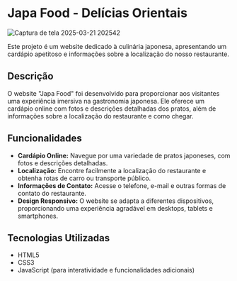 # Japa Food - Delícias Orientais

![Captura de tela 2025-03-21 202542](https://github.com/user-attachments/assets/f8025534-582d-4ad3-a770-35a46cf82821)

Este projeto é um website dedicado à culinária japonesa, apresentando um cardápio apetitoso e informações sobre a localização do nosso restaurante.

## Descrição

O website "Japa Food" foi desenvolvido para proporcionar aos visitantes uma experiência imersiva na gastronomia japonesa. Ele oferece um cardápio online com fotos e descrições detalhadas dos pratos, além de informações sobre a localização do restaurante e como chegar.

## Funcionalidades

* **Cardápio Online:** Navegue por uma variedade de pratos japoneses, com fotos e descrições detalhadas.
* **Localização:** Encontre facilmente a localização do restaurante e obtenha rotas de carro ou transporte público.
* **Informações de Contato:** Acesse o telefone, e-mail e outras formas de contato do restaurante.
* **Design Responsivo:** O website se adapta a diferentes dispositivos, proporcionando uma experiência agradável em desktops, tablets e smartphones.

## Tecnologias Utilizadas

* HTML5
* CSS3
* JavaScript (para interatividade e funcionalidades adicionais)



